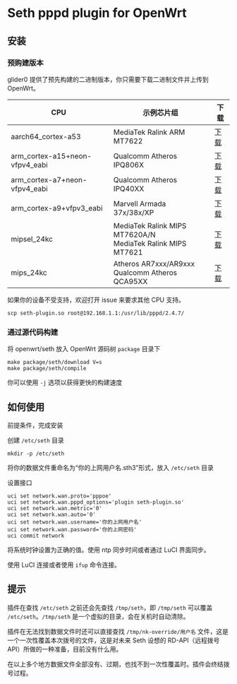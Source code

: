 # Seth pppd plugin for OpenWrt

## 安装

### 预购建版本

glider0 提供了预先构建的二进制版本，你只需要下载二进制文件并上传到 OpenWrt。

CPU|示例芯片组|下载
---|---------|----
aarch64_cortex-a53|MediaTek Ralink ARM MT7622|[下载](https://raw.githubusercontent.com/seth-project/sdk/master/openwrt/build/aarch64_cortex-a53/seth-plugin.so)
arm_cortex-a15+neon-vfpv4_eabi|Qualcomm Atheros IPQ806X|[下载](https://seth-project/openwrt-plugin/build/arm_cortex-a15+neon-vfpv4_eabi/seth-plugin.so)
arm_cortex-a7+neon-vfpv4_eabi|Qualcomm Atheros IPQ40XX|[下载](https://seth-project/openwrt-plugin/build/arm_cortex-a7+neon-vfpv4_eabi/seth-plugin.so)
arm_cortex-a9+vfpv3_eabi|Marvell Armada 37x/38x/XP|[下载](https://seth-project/openwrt-plugin/build/arm_cortex-a9+vfpv3_eabi/seth-plugin.so)
mipsel_24kc|MediaTek Ralink MIPS MT7620A/N<br>MediaTek Ralink MIPS MT7621|[下载](https://seth-project/openwrt-plugin/build/mipsel_24kc/seth-plugin.so)
mips_24kc|Atheros AR7xxx/AR9xxx<br>Qualcomm Atheros QCA95XX|[下载](https://seth-project/openwrt-plugin/build/mips_24kc/seth-plugin.so)

如果你的设备不受支持，欢迎打开 issue 来要求其他 CPU 支持。

```
scp seth-plugin.so root@192.168.1.1:/usr/lib/pppd/2.4.7/
```

### 通过源代码构建

将 openwrt/seth 放入 OpenWrt 源码树 `package` 目录下

```
make package/seth/download V=s
make package/seth/compile
```

你可以使用 `-j` 选项以获得更快的构建速度

## 如何使用

前提条件，完成安装

创建 `/etc/seth` 目录

```
mkdir -p /etc/seth
```

将你的数据文件重命名为“你的上网用户名.sth3”形式，放入 `/etc/seth` 目录

设置接口

```
uci set network.wan.proto='pppoe'
uci set network.wan.pppd_options='plugin seth-plugin.so'
uci set network.wan.metric='0'
uci set network.wan.auto='0'
uci set network.wan.username='你的上网用户名'
uci set network.wan.password='你的上网密码'
uci commit network
```

将系统时钟设置为正确的值。使用 ntp 同步时间或者通过 LuCI 界面同步。

使用 LuCI 连接或者使用 `ifup` 命令连接。

## 提示

插件在查找 `/etc/seth` 之前还会先查找 `/tmp/seth`，即 `/tmp/seth` 可以覆盖 `/etc/seth`。`/tmp/seth` 是一个虚拟的目录，会在关机时自动清除。

插件在无法找到数据文件时还可以直接查找 `/tmp/nk-override/用户名` 文件，这是一个一次性覆盖本次拨号的文件，这是对未来 Seth 设想的 RD-API（远程拨号 API）所做的一种准备，目前没有什么用。

在以上多个地方数据文件全部没有、过期，也找不到一次性覆盖时。插件会终结拨号过程。
